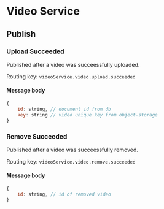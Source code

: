 # Video Service

## Publish

### Upload Succeeded

Published after a video was succeessfully uploaded.

Routing key:  `videoService.video.upload.succeeded`

#### Message body
```javascript
{
    id: string, // document id from db
    key: string // video unique key from object-storage
}
```

### Remove Succeeded

Published after a video was succeessfully removed.

Routing key: `videoService.video.remove.succeeded`

#### Message body
``` javascript
{
    id: string, // id of removed video
}
```
